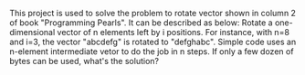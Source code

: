 This project is used to solve the problem to rotate vector shown
in column 2 of book "Programming Pearls". It can be described as below:
    Rotate a one-dimensional vector of n elements left by i positions.
    For instance, with n=8 and i=3, the vector "abcdefg" is rotated to
    "defghabc". Simple code uses an n-element intermediate vetor to do
    the job in n steps. If only a few dozen of bytes can be used,
    what's the solution?
